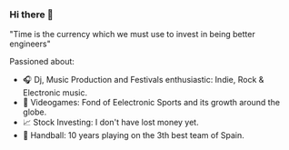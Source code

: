 ### Hi there 👋

"Time is the currency which we must use to invest in being better engineers"

Passioned about:

- 🎧 Dj, Music Production and Festivals enthusiastic: Indie, Rock & Electronic music.
- 👾 Videogames: Fond of Eelectronic Sports and its growth around the globe.
- 📈 Stock Investing: I don't have lost money yet.
- 🤾 Handball: 10 years playing on the 3th best team of Spain.

<!--
**jdiegosierra/jdiegosierra** is a ✨ _special_ ✨ repository because its `README.md` (this file) appears on your GitHub profile.

Here are some ideas to get you started:

- 🔭 I’m currently working on ...
- 🌱 I’m currently learning ...
- 👯 I’m looking to collaborate on ...
- 🤔 I’m looking for help with ...
- 💬 Ask me about ...
- 📫 How to reach me: ...
- 😄 Pronouns: ...
- ⚡ Fun fact: ...
-->
